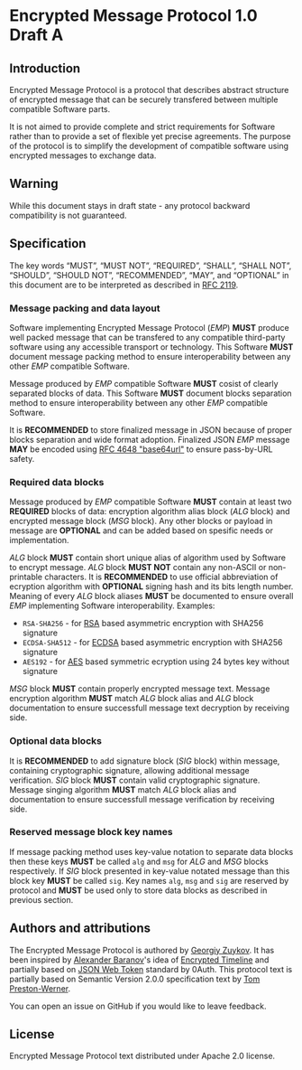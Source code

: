 # Encrypted Message Protocol 1.0 Draft A

## Introduction

Encrypted Message Protocol is a protocol that describes abstract structure of encrypted message that can be securely transfered between multiple compatible Software parts.

It is not aimed to provide complete and strict requirements for Software rather than to provide a set of flexible yet precise agreements. The purpose of the protocol is to simplify the development of compatible software using encrypted messages to exchange data.

## Warning

While this document stays in draft state - any protocol backward compatibility is not guaranteed.

## Specification

The key words “MUST”, “MUST NOT”, “REQUIRED”, “SHALL”, “SHALL NOT”, “SHOULD”, “SHOULD NOT”, “RECOMMENDED”, “MAY”, and “OPTIONAL” in this document are to be interpreted as described in [RFC 2119](https://www.ietf.org/rfc/rfc2119.txt).

### Message packing and data layout

Software implementing Encrypted Message Protocol (_EMP_) **MUST** produce well packed message that can be transfered to any compatible third-party software using any accessible transport or technology. This Software **MUST** document message packing method to ensure interoperability between any other _EMP_ compatible Software.

Message produced by _EMP_ compatible Software **MUST** cosist of clearly separated blocks of data. This Software **MUST** document blocks separation method to ensure interoperability between any other _EMP_ compatible Software.

It is **RECOMMENDED** to store finalized message in JSON because of proper blocks separation and wide format adoption. Finalized JSON _EMP_ message **MAY** be encoded using [RFC 4648 "base64url"](https://tools.ietf.org/html/rfc4648#page-7) to ensure pass-by-URL safety.

### Required data blocks

Message produced by _EMP_ compatible Software **MUST** contain at least two **REQUIRED** blocks of data: encryption algorithm alias block (_ALG_ block) and encrypted message block (_MSG_ block). Any other blocks or payload in message are **OPTIONAL** and can be added based on spesific needs or implementation.

_ALG_ block **MUST** contain short unique alias of algorithm used by Software to encrypt message. _ALG_ block **MUST NOT** contain any non-ASCII or non-printable characters. It is **RECOMMENDED** to use official abbreviation of ecryption algorithm with **OPTIONAL** signing hash and its bits length number. Meaning of every _ALG_ block aliases **MUST** be documented to ensure overall _EMP_ implementing Software interoperability. Examples: 
* `RSA-SHA256` - for [RSA](https://en.wikipedia.org/wiki/RSA_(cryptosystem)) based asymmetric encryption with SHA256 signature
* `ECDSA-SHA512` - for [ECDSA](https://en.wikipedia.org/wiki/Elliptic_Curve_Digital_Signature_Algorithm) based asymmetric encryption with SHA256 signature
* `AES192` - for [AES](https://en.wikipedia.org/wiki/Advanced_Encryption_Standard) based symmetric ecryption using 24 bytes key without signature

_MSG_ block **MUST** contain properly encrypted message text. Message encryption algorithm **MUST** match _ALG_ block alias and _ALG_ block documentation to ensure successfull message text decryption by receiving side.

### Optional data blocks

It is **RECOMMENDED** to add signature block (_SIG_ block) within message, containing cryptographic signature, allowing additional message verification. _SIG_ block **MUST** contain valid cryptographic signature. Message singing algorithm **MUST** match _ALG_ block alias and documentation to ensure successfull message verification by receiving side.

### Reserved message block key names

If message packing method uses key-value notation to separate data blocks then these keys **MUST** be called `alg` and `msg` for _ALG_ and _MSG_ blocks respectively. If _SIG_ block presented in key-value notated message than this block key **MUST** be called `sig`. Key names `alg`, `msg` and `sig` are reserved by protocol and **MUST** be used only to store data blocks as described in previous section.

## Authors and attributions

The Encrypted Message Protocol is authored by [Georgiy Zuykov](https://github.com/bbrodriges). It has been inspired by [Alexander Baranov](https://github.com/sashabaranov)'s idea of [Encrypted Timeline](https://github.com/enctl) and partially based on [JSON Web Token](https://jwt.io) standard by 0Auth. This protocol text is partially based on Semantic Version 2.0.0 specification text by [Tom Preston-Werner](http://tom.preston-werner.com/).

You can open an issue on GitHub if you would like to leave feedback.

## License

Encrypted Message Protocol text distributed under Apache 2.0 license.
